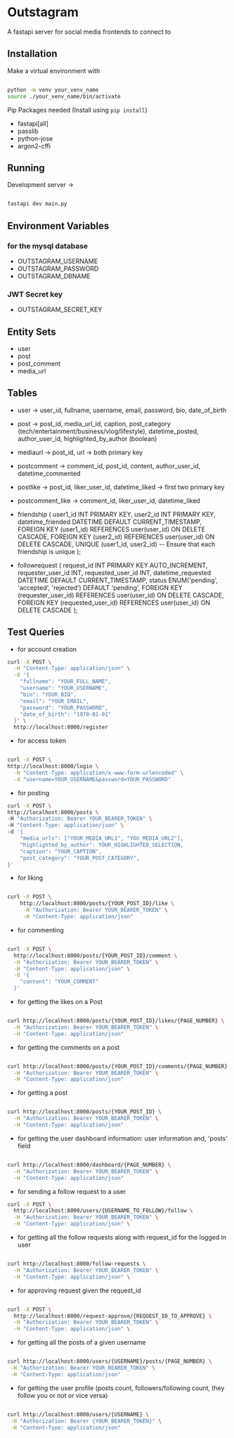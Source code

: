# Outstagram

A fastapi server for social media frontends to connect to


## Installation

Make a virtual environment with

```bash

python -m venv your_venv_name
source ./your_venv_name/bin/activate

```

Pip Packages needed (Install using `pip install`)
- fastapi[all]
- passlib
- python-jose
- argon2-cffi


## Running

Development server ->

```bash

fastapi dev main.py

```

## Environment Variables

### for the mysql database
- OUTSTAGRAM_USERNAME
- OUTSTAGRAM_PASSWORD
- OUTSTAGRAM_DBNAME

### JWT Secret key
- OUTSTAGRAM_SECRET_KEY


## Entity Sets
- user
- post
- post_comment
- media_url

## Tables
- user -> user_id, fullname, username, email, password, bio, date_of_birth
- post -> post_id, media_url_id, caption, post_category (tech/entertainment/business/vlog/lifestyle), datetime_posted, author_user_id, highlighted_by_author (boolean)
- mediaurl -> post_id, url -> both primary key
- postcomment -> comment_id, post_id, content, author_user_id, datetime_commented
- postlike -> post_id, liker_user_id, datetime_liked -> first two primary key
- postcomment_like -> comment_id, liker_user_id, datetime_liked
- friendship (
    user1_id INT PRIMARY KEY,
    user2_id INT PRIMARY KEY,
    datetime_friended DATETIME DEFAULT CURRENT_TIMESTAMP,
    FOREIGN KEY (user1_id) REFERENCES user(user_id) ON DELETE CASCADE,
    FOREIGN KEY (user2_id) REFERENCES user(user_id) ON DELETE CASCADE,
    UNIQUE (user1_id, user2_id)  -- Ensure that each friendship is unique
);

- followrequest (
    request_id INT PRIMARY KEY AUTO_INCREMENT,
    requester_user_id INT,
    requested_user_id INT,
    datetime_requested DATETIME DEFAULT CURRENT_TIMESTAMP,
    status ENUM('pending', 'accepted', 'rejected') DEFAULT 'pending',
    FOREIGN KEY (requester_user_id) REFERENCES user(user_id) ON DELETE CASCADE,
    FOREIGN KEY (requested_user_id) REFERENCES user(user_id) ON DELETE CASCADE
);


## Test Queries

- for account creation

```bash
curl -X POST \
  -H "Content-Type: application/json" \
  -d '{
    "fullname": "YOUR_FULL_NAME",
    "username": "YOUR_USERNAME",
    "bio": "YOUR_BIO",
    "email": "YOUR_EMAIL",
    "password": "YOUR_PASSWORD",
    "date_of_birth": "1970-01-01"
  }' \
  http://localhost:8000/register

```

- for access token

```bash

curl -X POST \
http://localhost:8000/login \
  -H "Content-Type: application/x-www-form-urlencoded" \
  -d "username=YOUR_USERNAME&password=YOUR_PASSWORD"
```


- for posting

```bash
curl -X POST \
http://localhost:8000/posts \
-H "Authorization: Bearer YOUR_BEARER_TOKEN" \
-H "Content-Type: application/json" \
-d '{
    "media_urls": ["YOUR_MEDIA_URL1", "YOU_MEDIA_URL2"],
    "highlighted_by_author": YOUR_HIGHLIGHTED_SELECTION,
    "caption": "YOUR_CAPTION",
    "post_category": "YOUR_POST_CATEGORY",
}'

```

- for liking
```bash

curl -X POST \
    http://localhost:8000/posts/{YOUR_POST_ID}/like \
     -H "Authorization: Bearer YOUR_BEARER_TOKEN" \
     -H "Content-Type: application/json"
```

- for commenting

```bash

curl -X POST \
  http://localhost:8000/posts/{YOUR_POST_ID}/comment \
  -H "Authorization: Bearer YOUR_BEARER_TOKEN" \
  -H "Content-Type: application/json" \
  -d '{
    "content": "YOUR_COMMENT"
  }'
```

- for getting the likes on a Post

```bash

curl http://localhost:8000/posts/{YOUR_POST_ID}/likes/{PAGE_NUMBER} \
  -H "Authorization: Bearer YOUR_BEARER_TOKEN" \
  -H "Content-Type: application/json"

```

- for getting the comments on a post

```bash

curl http://localhost:8000/posts/{YOUR_POST_ID}/comments/{PAGE_NUMBER} \
  -H "Authorization: Bearer YOUR_BEARER_TOKEN" \
  -H "Content-Type: application/json"

```

- for getting a post

```bash

curl http://localhost:8000/posts/{YOUR_POST_ID} \
  -H "Authorization: Bearer YOUR_BEARER_TOKEN" \
  -H "Content-Type: application/json"

```

- for getting the user dashboard information: user information and, 'posts' field

```bash 

curl http://localhost:8000/dashboard/{PAGE_NUMBER} \
  -H "Authorization: Bearer YOUR_BEARER_TOKEN" \
  -H "Content-Type: application/json"

```

- for sending a follow request to a user

```bash 
curl -X POST \
  http://localhost:8000/users/{USERNAME_TO_FOLLOW}/follow \
  -H "Authorization: Bearer YOUR_BEARER_TOKEN" \
  -H "Content-Type: application/json" \

```


- for getting all the follow requests along with request_id for the logged in user

```bash 

curl http://localhost:8000/follow-requests \
  -H "Authorization: Bearer YOUR_BEARER_TOKEN" \
  -H "Content-Type: application/json" \

```


- for approving request given the request_id

```bash 

curl -X POST \
  http://localhost:8000/request-approve/{REQUEST_ID_TO_APPROVE} \
  -H "Authorization: Bearer YOUR_BEARER_TOKEN" \
  -H "Content-Type: application/json" \

```

- for getting all the posts of a given username

```bash 

curl http://localhost:8000/users/{USERNAME}/posts/{PAGE_NUMBER} \
 -H "Authorization: Bearer YOUR_BEARER_TOKEN" \
 -H "Content-Type: application/json"

```

- for getting the user profile (posts count, followers/following count, they follow you or not or vice versa)

```bash 

curl http://localhost:8000/users/{USERNAME} \
 -H "Authorization: Bearer {YOUR_BEARER_TOKEN}" \
 -H "Content-Type: application/json"

```

